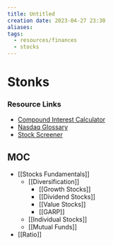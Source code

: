 ```yaml
---
title: Untitled
creation date: 2023-04-27 23:30
aliases: 
tags:
  - resources/finances
  - stocks
---
```


# Stonks
### Resource Links
- [Compound Interest Calculator](http://www.moneychimp.com/calculator/compound_interest_calculator.htm)
- [Nasdaq Glossary](https://www.nasdaq.com/glossary)
- [Stock Screener](https://www.marketscreener.com/tools/stock-screener/growth-stocks/)

## MOC
- [[Stocks Fundamentals]]
	- [[Diversification]]
		- [[Growth Stocks]]
		- [[Dividend Stocks]]
		- [[Value Stocks]]
		- [[GARP]]
	- [[Individual Stocks]]
	- [[Mutual Funds]]
- [[Ratio]]
